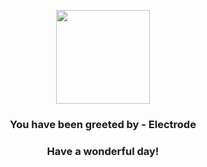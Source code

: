 <p align="center">
    <img src="https://raw.githubusercontent.com/PokeAPI/sprites/master/sprites/pokemon/101.png" width="150" height="150">
</p>
<h3 align="center">You have been greeted by - <b>Electrode</b></h3>
<h3 align="center">Have a wonderful day!</h3>
